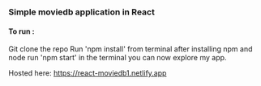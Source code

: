 ### Simple moviedb application in React

#### To run :
Git clone the repo
Run 'npm install' from terminal after installing npm and node
run 'npm start' in the terminal
you can now explore my app.


Hosted here: https://react-moviedb1.netlify.app
